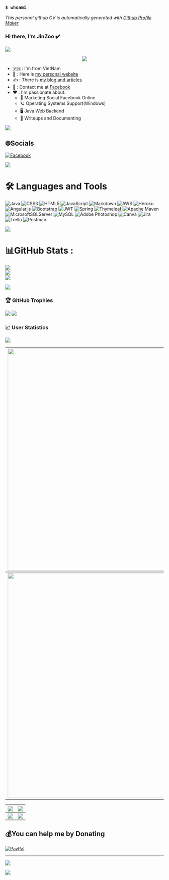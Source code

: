 ### `$ whoami`

*This personal github CV is automatically generated with [Github Profile Maker](https://github.com/jinzoo28032000/jinzoo28032000)*

### Hi there, I'm JinZoo ✔️

<img src="https://user-images.githubusercontent.com/73097560/115834477-dbab4500-a447-11eb-908a-139a6edaec5c.gif">

<p align="center" color="#36BCF7FF"><img src="https://readme-typing-svg.herokuapp.com?lines=I'm+a+Java+Web+Coder;I'm+a+Blogger"></p>

- 🇻🇳 : I'm from VietNam
- 👀 : Here is [my personal website](https://logjava.me/trang-chu)
- ✍️ : There is [my blog and articles](https://nguyenvietdung2803.blogspot.com/)
- 📧 : Contact me at [Facebook](https://www.facebook.com/N.V.D.2803/)
- ❤️ : I'm passionate about:
  - 🔐 Marketing Social Facebook Online
  - 🪐 Operating Systems Support(Windows)
  - 🖥️ Java Web Backend
  - 📝 Writeups and Documenting

<img src="https://user-images.githubusercontent.com/73097560/115834477-dbab4500-a447-11eb-908a-139a6edaec5c.gif">

## 🌐Socials
[![Facebook](https://img.shields.io/badge/Facebook-%231877F2.svg?logo=Facebook&logoColor=white)](https://localhost:5244/) 

<img src="https://user-images.githubusercontent.com/73097560/115834477-dbab4500-a447-11eb-908a-139a6edaec5c.gif">

# 🛠 Languages and Tools
![Java](https://img.shields.io/badge/java-%23ED8B00.svg?style=flat-square&logo=java&logoColor=white) ![CSS3](https://img.shields.io/badge/css3-%231572B6.svg?style=flat-square&logo=css3&logoColor=white) ![HTML5](https://img.shields.io/badge/html5-%23E34F26.svg?style=flat-square&logo=html5&logoColor=white) ![JavaScript](https://img.shields.io/badge/javascript-%23323330.svg?style=flat-square&logo=javascript&logoColor=%23F7DF1E) ![Markdown](https://img.shields.io/badge/markdown-%23000000.svg?style=flat-square&logo=markdown&logoColor=white) ![AWS](https://img.shields.io/badge/AWS-%23FF9900.svg?style=flat-square&logo=amazon-aws&logoColor=white) ![Heroku](https://img.shields.io/badge/heroku-%23430098.svg?style=flat-square&logo=heroku&logoColor=white) ![Angular.js](https://img.shields.io/badge/angular.js-%23E23237.svg?style=flat-square&logo=angularjs&logoColor=white) ![Bootstrap](https://img.shields.io/badge/bootstrap-%23563D7C.svg?style=flat-square&logo=bootstrap&logoColor=white) ![JWT](https://img.shields.io/badge/JWT-black?style=flat-square&logo=JSON%20web%20tokens) ![Spring](https://img.shields.io/badge/spring-%236DB33F.svg?style=flat-square&logo=spring&logoColor=white) ![Thymeleaf](https://img.shields.io/badge/Thymeleaf-%23005C0F.svg?style=flat-square&logo=Thymeleaf&logoColor=white) ![Apache Maven](https://img.shields.io/badge/Apache%20Maven-C71A36?style=flat-square&logo=Apache%20Maven&logoColor=white) ![MicrosoftSQLServer](https://img.shields.io/badge/Microsoft%20SQL%20Sever-CC2927?style=flat-square&logo=microsoft%20sql%20server&logoColor=white) ![MySQL](https://img.shields.io/badge/mysql-%2300f.svg?style=flat-square&logo=mysql&logoColor=white) ![Adobe Photoshop](https://img.shields.io/badge/adobephotoshop-%2331A8FF.svg?style=flat-square&logo=adobephotoshop&logoColor=white) ![Canva](https://img.shields.io/badge/Canva-%2300C4CC.svg?style=flat-square&logo=Canva&logoColor=white) ![Jira](https://img.shields.io/badge/jira-%230A0FFF.svg?style=flat-square&logo=jira&logoColor=white) ![Trello](https://img.shields.io/badge/Trello-%23026AA7.svg?style=flat-square&logo=Trello&logoColor=white) ![Postman](https://img.shields.io/badge/Postman-FF6C37?style=flat-square&logo=postman&logoColor=white)

<img src="https://user-images.githubusercontent.com/73097560/115834477-dbab4500-a447-11eb-908a-139a6edaec5c.gif">

# 📊GitHub Stats :
![](https://github-readme-stats.vercel.app/api?username=jinzoo28032000&theme=synthwave&hide_border=false&include_all_commits=false&count_private=true)<br/>
![](https://github-readme-streak-stats.herokuapp.com/?user=jinzoo28032000&theme=synthwave&hide_border=false)<br/>
![](https://github-readme-stats.vercel.app/api/top-langs/?username=jinzoo28032000&theme=synthwave&hide_border=false&include_all_commits=false&count_private=true&layout=compact)

<img src="https://user-images.githubusercontent.com/73097560/115834477-dbab4500-a447-11eb-908a-139a6edaec5c.gif">

### 🏆 GitHub Trophies
<img src="https://user-images.githubusercontent.com/73097560/115834477-dbab4500-a447-11eb-908a-139a6edaec5c.gif">

<a href="https://github-trophies.vercel.app/?username=jinzoo28032000" target="_blank">
  <img src="https://github-trophies.vercel.app/?username=jinzoo28032000&theme=radical&margin-w=4&margin-h=4">
</a>

### 📈 User Statistics
<img src="https://user-images.githubusercontent.com/73097560/115834477-dbab4500-a447-11eb-908a-139a6edaec5c.gif">

<table>
  <tbody>
    <tr>
      <td>
        <a href="https://github-readme-streak-stats.herokuapp.com/?user=jinzoo28032000">
          <img width="705" src="https://github-readme-streak-stats.herokuapp.com/?user=jinzoo28032000&bg_color=30,e96443,904e95&title_color=fff&text_color=fff&theme=radical&hide_border=true">
        </a>
      </td>
    </tr>
  </tbody>
  <tbody>
    <tr>
      <td>
        <a href="https://github-profile-summary-cards.vercel.app/api/cards/profile-details?username=jinzoo28032000">
          <img width="715" src="https://github-profile-summary-cards.vercel.app/api/cards/profile-details?username=jinzoo28032000&theme=dracula"/>
        </a>
      </td>
    </tr>
  </tbody>
</table>

<table>
  <tbody>
    <tr>
      <th>
        <a href="https://github-profile-summary-cards.vercel.app/api/cards/repos-per-language?username=jinzoo28032000">
          <img src="https://github-profile-summary-cards.vercel.app/api/cards/repos-per-language?username=jinzoo28032000&theme=dracula"/>
        </a>
      </th>
      <th>
        <a href="https://github-profile-summary-cards.vercel.app/api/cards/most-commit-language?username=jinzoo28032000&">
          <img src="https://github-profile-summary-cards.vercel.app/api/cards/most-commit-language?username=jinzoo28032000&theme=dracula"/>
        </a>
      </th>
    </tr>
  </tbody>
  <tbody>
    <tr>
      <td>
        <a href="https://github-profile-summary-cards.vercel.app/api/cards/stats?username=jinzoo28032000">
          <img src="https://github-profile-summary-cards.vercel.app/api/cards/stats?username=jinzoo28032000&theme=dracula"/>
        </a>
      </td>
      <td>
        <a href="https://github-profile-summary-cards.vercel.app/api/cards/productive-time?username=jinzoo28032000">
          <img src="https://github-profile-summary-cards.vercel.app/api/cards/productive-time?username=jinzoo28032000&theme=dracula"/>
        </a>
      </td>
    </tr>
  </tbody>
</table>

  ## 💰You can help me by Donating
  [![PayPal](https://img.shields.io/badge/PayPal-00457C?style=for-the-badge&logo=paypal&logoColor=white)](https://paypal.me/jinzoo28032000) 

  <!-- Proudly created with GPRM ( https://gprm.itsvg.in ) -->
  
  ---
[![](https://visitcount.itsvg.in/api?id=jinzoo28032000&icon=5&color=11)](https://visitcount.itsvg.in)

<img src="https://user-images.githubusercontent.com/73097560/115834477-dbab4500-a447-11eb-908a-139a6edaec5c.gif">

<!--- Đây là watermark cho tệp Markdown -->
<!--- Bản quyền © 2023 JinZoo Blogger . Bảo lưu mọi quyền. -->
<!--- Liên hệ: dungboy2803@gmail.com -->

  
